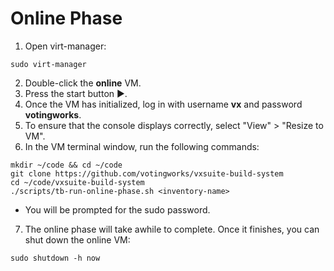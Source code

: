# Online Phase

1. Open virt-manager:

```
sudo virt-manager
```

2. Double-click the **online** VM.
3. Press the start button ▶️.
4. Once the VM has initialized, log in with username **vx** and password **votingworks**.
5. To ensure that the console displays correctly, select "View" > "Resize to VM".
6. In the VM terminal window, run the following commands:

```
mkdir ~/code && cd ~/code
git clone https://github.com/votingworks/vxsuite-build-system
cd ~/code/vxsuite-build-system
./scripts/tb-run-online-phase.sh <inventory-name> 
```

* You will be prompted for the sudo password.

7. The online phase will take awhile to complete. Once it finishes, you can shut down the online VM:

```
sudo shutdown -h now
```
